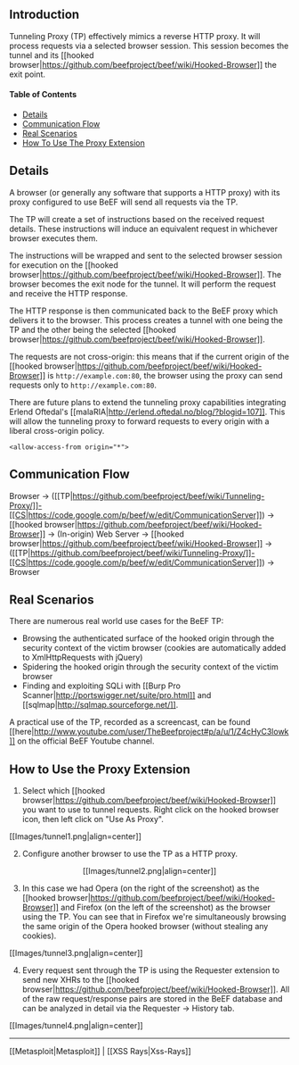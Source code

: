 ## Introduction

Tunneling Proxy (TP) effectively mimics a reverse HTTP proxy. It will process requests via a selected browser session. This session becomes the tunnel and its [[hooked browser|https://github.com/beefproject/beef/wiki/Hooked-Browser]] the exit point. 

#### Table of Contents

* [Details](#details)
* [Communication Flow](#communication-flow)
* [Real Scenarios](#real-scenarios)
* [How To Use The Proxy Extension](#how-to-use-the-proxy-extension)

## Details

A browser (or generally any software that supports a HTTP proxy) with its proxy configured to use BeEF will send all requests via the TP. 

The TP will create a set of instructions based on the received request details. These instructions will induce an equivalent request in whichever browser executes them. 

The instructions will be wrapped and sent to the selected browser session for execution on the [[hooked browser|https://github.com/beefproject/beef/wiki/Hooked-Browser]]. The browser becomes the exit node for the tunnel. It will perform the request and receive the HTTP response.

The HTTP response is then communicated back to the BeEF proxy which delivers it to the browser. This process creates a tunnel with one being the TP and the other being the selected [[hooked browser|https://github.com/beefproject/beef/wiki/Hooked-Browser]].

The requests are not cross-origin: this means that if the current origin of the [[hooked browser|https://github.com/beefproject/beef/wiki/Hooked-Browser]] is `http://example.com:80`, the browser using the proxy can send requests only to `http://example.com:80`.

There are future plans to extend the tunneling proxy capabilities integrating Erlend Oftedal's [[malaRIA|http://erlend.oftedal.no/blog/?blogid=107]]. This will allow the tunneling proxy to forward requests to every origin with a liberal cross-origin policy.

```<allow-access-from origin="*">```

## Communication Flow

Browser -> ([[TP|https://github.com/beefproject/beef/wiki/Tunneling-Proxy/]]-[[CS|https://code.google.com/p/beef/w/edit/CommunicationServer]]) -> [[hooked browser|https://github.com/beefproject/beef/wiki/Hooked-Browser]] -> (In-origin) Web Server -> [[hooked browser|https://github.com/beefproject/beef/wiki/Hooked-Browser]] -> ([[TP|https://github.com/beefproject/beef/wiki/Tunneling-Proxy/]]-[[CS|https://code.google.com/p/beef/w/edit/CommunicationServer]]) -> Browser

## Real Scenarios

There are numerous real world use cases for the BeEF TP:
 * Browsing the authenticated surface of the hooked origin through the security context of the victim browser (cookies are automatically added to XmlHttpRequests with jQuery)
 * Spidering the hooked origin through the security context of the victim browser
 * Finding and exploiting SQLi with [[Burp Pro Scanner|http://portswigger.net/suite/pro.html]] and [[sqlmap|http://sqlmap.sourceforge.net/]].

A practical use of the TP, recorded as a screencast, can be found [[here|http://www.youtube.com/user/TheBeefproject#p/a/u/1/Z4cHyC3lowk]] on the official BeEF Youtube channel.

## How to Use the Proxy Extension

1. Select which [[hooked browser|https://github.com/beefproject/beef/wiki/Hooked-Browser]] you want to use to tunnel requests. Right click on the hooked browser icon, then left click on "Use As Proxy".

[[Images/tunnel1.png|align=center]]

2. Configure another browser to use the TP as a HTTP proxy. 

<p align=center>
[[Images/tunnel2.png|align=center]]
</p>

3. In this case we had Opera (on the right of the screenshot) as the [[hooked browser|https://github.com/beefproject/beef/wiki/Hooked-Browser]] and Firefox (on the left of the screenshot) as the browser using the TP. You can see that in Firefox we're simultaneously browsing the same origin of the Opera hooked browser (without stealing any cookies).

[[Images/tunnel3.png|align=center]]

4. Every request sent through the TP is using the Requester extension to send new XHRs to the [[hooked browser|https://github.com/beefproject/beef/wiki/Hooked-Browser]]. All of the raw request/response pairs are stored in the BeEF database and can be analyzed in detail via the Requester -> History tab.


[[Images/tunnel4.png|align=center]]

***

[[Metasploit|Metasploit]] | [[XSS Rays|Xss-Rays]]
